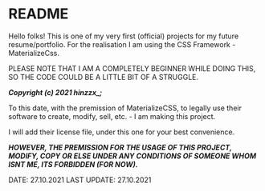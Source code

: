 # README

Hello folks! This is one of my very first (official) projects for my future resume/portfolio. 
For the realisation I am using the CSS Framework - MaterializeCss.

PLEASE NOTE THAT I AM A COMPLETELY BEGINNER WHILE DOING THIS, SO THE CODE COULD BE A LITTLE BIT OF A STRUGGLE.

 ***Copyright (c) 2021 hinzzx_;***
 


To this date, with the premission of MaterializeCSS, to legally use their software to create, modify, sell, etc. - I am making this project.




I will add their license file, under this one for your best convenience.

***HOWEVER, THE PREMISSION FOR THE USAGE OF THIS PROJECT, MODIFY, COPY OR ELSE UNDER ANY CONDITIONS OF SOMEONE WHOM ISNT ME, ITS FORBIDDEN (FOR NOW).***

DATE: 27.10.2021
LAST UPDATE: 27.10.2021

